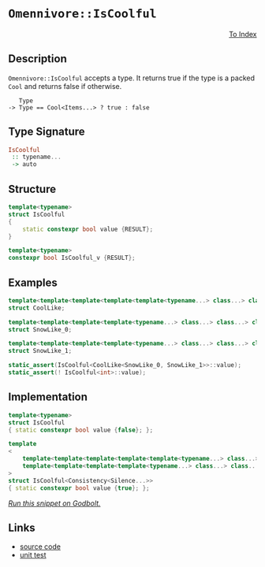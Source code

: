 <!-- Copyright 2024 Feng Mofan
SPDX-License-Identifier: Apache-2.0 -->

# `Omennivore::IsCoolful`

<p style='text-align: right;'><a href="../../../facilities/metafunctions.md#omennivore-is-coolful">To Index</a></p>

## Description

`Omennivore::IsCoolful` accepts a type.
It returns true if the type is a packed `Cool` and returns false if otherwise.

<pre><code>   Type
-> Type == Cool&lt;Items...&gt; ? true : false</code></pre>

## Type Signature

```Haskell
IsCoolful
 :: typename...
 -> auto
```

## Structure

```C++
template<typename>
struct IsCoolful
{
    static constexpr bool value {RESULT};
}

template<typename>
constexpr bool IsCoolful_v {RESULT};
```

## Examples

```C++
template<template<template<template<template<typename...> class...> class...> class...> class...>
struct CoolLike;

template<template<template<template<typename...> class...> class...> class...>
struct SnowLike_0;

template<template<template<template<typename...> class...> class...> class...>
struct SnowLike_1;

static_assert(IsCoolful<CoolLike<SnowLike_0, SnowLike_1>>::value);
static_assert(! IsCoolful<int>::value);
```

## Implementation

```C++
template<typename>
struct IsCoolful
{ static constexpr bool value {false}; };

template
<
    template<template<template<template<template<typename...> class...> class...> class...> class...> class Consistency,
    template<template<template<template<typename...> class...> class...> class...> class...Silence
>
struct IsCoolful<Consistency<Silence...>>
{ static constexpr bool value {true}; };
```

[*Run this snippet on Godbolt.*](https://godbolt.org/#z:OYLghAFBqd5QCxAYwPYBMCmBRdBLAF1QCcAaPECAMzwBtMA7AQwFtMQByARg9KtQYEAysib0QXACx8BBAKoBnTAAUAHpwAMvAFYTStJg1DIApACYAQuYukl9ZATwDKjdAGFUtAK4sGISRqkrgAyeAyYAHI%2BAEaYxCBmAOykAA6oCoRODB7evv6BaRmOAqHhUSyx8Um2mPbFDEIETMQEOT5%2BATV1WY3NBKWRMXEJyQpNLW15nWN9A%2BWVIwCUtqhexMjsHASYLCkG2yYAzG4EAJ4pjKyYR9gmGgCCY8ReDgDUAJIKHp5UXrR39xMiQsrxmjmQrzQDDGmFUKWIr2iqE8rwAbmIvJhXkCLFQxEogQARI4gokkgEA7a7fbXB5HNwA15M15UvZMA7HVk0%2Blc9nXTk7Nkck6C7mc86XNgAOhlN0hBgUChlUrlyAVStlh2w8qYiuVqvV%2Bq1OsVrw80LwMIYyFOpEZzN5wsd/JF1L5PNF7vFF2Y0s12rVuo1KuNgb1/pNwYNQeVQjojA2FK1AKeLwIHy%2ByNov3%2Bx3NGStNvpcfo1swRtuybpwNBTXBkIEMLhCKRKPR3ixOIIz2uiWJh1JffJdIeAHoAFSTqfTmejgETqevAAqmDGCle07nY5nO83FIezo9bqdnpPx5dh%2B9kvLEbDUdDhtvj5DAefNxT3bTZqzoQA1vyrBHe5L1dIUL1PcDzx5CVfRvF9IwrBCnxjf0P2eN4hAYVAAHc/0wAB9DRh0BA8IKPMDyLFUCqLOH0rkQu8GLfB8UJfNCv0wnC8PwrhiI/dk8GQfCgziAgIE%2Bb5sz%2BelJLw4ssNwvB/0I0hXk4xTlN45MtRAEB20xRZiLBQThMVUSIDAMAM0knN6TCAgbl0/TMEMgcOGWWhOAAVl4PwOC0UhUE4BlLGsUFVnWTszEOHhSAITR3OWX8QC8swpUSMxJAADiyryNAATlSjQADYssOfROEkXgWAkDRAj8gKgo4XgFBAQJ4v89zSDgWAYEQEBVgIFIvAIchKDQXZ42ICIrk4VQsuKgBaYrJFeYBkAhKQpTMXhMHwIhiDwdA9H4QQRDEdgpBkQRFBUdROtIXQuFIbDiCYFJOB4DzvN8hLAs4AB5EbhvTVAqFeealpWtaNteLazFeCAPEm%2BgEXMGLFl4DqtGWCAkAmlIprGiACamkBgCkMw%2BDobZiFaiBoj%2B6IwmaU5Pt4ZnmGIU4AeibRMAcdnSAmthBABhhaDZh6sGiLxgDcMRaFa7heCwFhDGAcRpbwYgBccVFVz%2B2EBZGzZYvs2o/toPBoje7mPCwP7uzwGqVdIA3iCRJRCR2DXraMBLlioAxgAUAA1PBMGwgGfSF07hFEcQrvj261D%2Bp79A1lBrGsfQbdayBllQFJ6mVxaxnQI5CVMULLDMRqPcOrAC4gZY7D1rIXAYdxPHaPQQjCQYKmGZ7CkyARJj8Uf0nHhg5iGeJnvbhwenGVpe7yJfag7gRehaefh8X2w18nvQZn3wf5hHtuIo2CRvo4HzSAa3gmohhbltW9bNskbbEdwQgJBsTRS4JjOKgdlgIEwEwLA8RW6kGSpIQ4Up8qHESAESQmVip1S8sVfKFUOBVVIDVGKUpipcFKvlLKFCvKSC4F5VBxVn5/Sai1Nq4DOq4z6njAawMRrE1JqjGabBODNBYKiRIi0mA6iMHDfKUouBSgCntQBTcTqyHOknaQKclBpweroKmr13rswfk/F%2B/0OBAyGiNV4YNXhiIkVImRwA5EKKUYjZGhNUbAMOGYMB2Muo8MEXEARqAUbDAcZIwMRguD5S4IEGgtBab00Zg9TmrMhbpO5rzfmgs3Yi0YAQcWks/oyzlgrWgSshZqz9psAK%2BBdYrwNsrZRqgTbbCFhbTyD1ra21Zg7OpWNDqu1ih7L2mAfbqyMP7UAnC%2BAh3DpHaOsc3bx00ZdbRshU73QCgYzOAca5WEsHnaILci4lyyGXCuVdDnWHrq/RuR1DaFy6DvPwEBXCn2egPMoC89Bj3qF81IM96gHwWFvbou8T4bynq8leULZiXz%2BUvaFuRYXn36Eiw%2B98VhrDvqAghZiWGcHscQcRkjpHRJcbEtxGh/77SAejUBWMIGkCgTA4Y8DulEJIfIjQkhEgMMSIkQ4mDJArWeuY1hth2EBK4fAHhg0QahPCdNWaHAxHQxYAoVEEJUQ0ppGMXaDK1HPTWYnDZ115C6J2ToEA5UjEfRVqY36D0mpWJBrY8GmrVrat1WiA1fIxgeLCV4uIPjDj%2BMDt1fGoaiYUBJnG1GelkApBSPhfV%2BV8KGoIMJMlK1qZJLiCkpmLNuaZLLTzPmeshYFLFhLKW9TMCy3lorZWsUanTMGaQBpHdmlGzacgU2nTBCWx6TbO2pwBlO2GULMZ6QJm%2B2mWEWZON5lMFDhHKOMdGBxw0RaiQmybo2vTva/Zxgc7HN6WcwKFzGycFHBXbOtcLD3MCo85u8A27b3he8z5ML%2B7dzBSPYFRQshAoBVkYDR9l71D3uvNFZ8f1wbXtBs%2BqK%2B4osRb87FBKFC30ui65hbqSU%2BteH6vVgbtjBogAAg6PjmUcJxpA6BsDKAPx5QkeRhxDheTynQuqPHEilWI41TgbD2qssQYkbagquBSHyvyxIqCuDJG6YcV1YnmpMcSgQnaonX7iZ04sZYHsMjOEkEAA%3D%3D)

## Links

- [source code](../../../../conceptrodon/omennivore/is_coolful.hpp)
- [unit test](../../../../tests/unit/metafunctions/omennivore/is_coolful.test.hpp)
